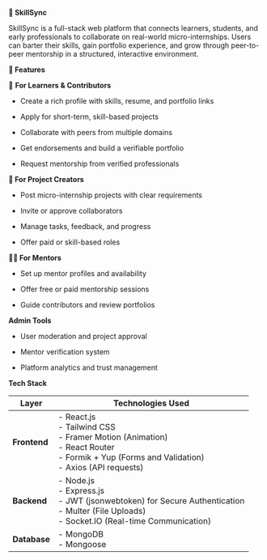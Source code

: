 **📌 SkillSync**

SkillSync is a full-stack web platform that connects learners, students, and early professionals to collaborate on real-world micro-internships. 
Users can barter their skills, gain portfolio experience, and grow through peer-to-peer mentorship in a structured, interactive environment.

**🚀 Features**

👤 **For Learners & Contributors**

* Create a rich profile with skills, resume, and portfolio links

* Apply for short-term, skill-based projects

* Collaborate with peers from multiple domains

* Get endorsements and build a verifiable portfolio

* Request mentorship from verified professionals
  

**📢 For Project Creators**

* Post micro-internship projects with clear requirements

* Invite or approve collaborators

* Manage tasks, feedback, and progress

* Offer paid or skill-based roles


**🧑‍🏫 For Mentors**

* Set up mentor profiles and availability

* Offer free or paid mentorship sessions

* Guide contributors and review portfolios

**Admin Tools**
* User moderation and project approval

* Mentor verification system

* Platform analytics and trust management

  
**Tech Stack**

| Layer      | Technologies Used                                                                 |
|------------|-------------------------------------------------------------------------------------|
| **Frontend** | - React.js <br> - Tailwind CSS <br> - Framer Motion (Animation) <br> - React Router <br> - Formik + Yup (Forms and Validation) <br> - Axios (API requests) |
| **Backend**  | - Node.js <br> - Express.js <br> - JWT (jsonwebtoken) for Secure Authentication <br> - Multer (File Uploads) <br> - Socket.IO (Real-time Communication) |
| **Database** | - MongoDB <br> - Mongoose |


